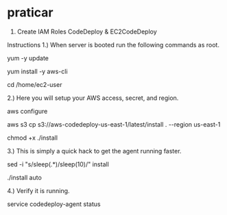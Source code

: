 # praticar

1. Create IAM Roles
CodeDeploy & EC2CodeDeploy

Instructions
1.) When server is booted run the following commands as root.

yum -y update

yum install -y aws-cli

cd /home/ec2-user

2.) Here you will setup your AWS access, secret, and region.

aws configure

aws s3 cp s3://aws-codedeploy-us-east-1/latest/install . --region us-east-1

chmod +x ./install

3.) This is simply a quick hack to get the agent running faster.

sed -i "s/sleep(.*)/sleep(10)/" install

./install auto

4.) Verify it is running.

service codedeploy-agent status

